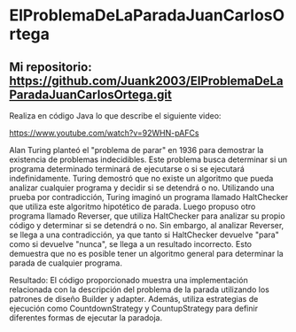 # ElProblemaDeLaParadaJuanCarlosOrtega

## Mi repositorio: https://github.com/Juank2003/ElProblemaDeLaParadaJuanCarlosOrtega.git

Realiza en código Java lo que describe el siguiente video:

https://www.youtube.com/watch?v=92WHN-pAFCs

Alan Turing planteó el "problema de parar" en 1936 para demostrar la existencia de problemas indecidibles. Este problema busca determinar si un programa determinado terminará de ejecutarse o si se ejecutará indefinidamente. Turing demostró que no existe un algoritmo que pueda analizar cualquier programa y decidir si se detendrá o no. Utilizando una prueba por contradicción, Turing imaginó un programa llamado HaltChecker que utiliza este algoritmo hipotético de parada. Luego propuso otro programa llamado Reverser, que utiliza HaltChecker para analizar su propio código y determinar si se detendrá o no. Sin embargo, al analizar Reverser, se llega a una contradicción, ya que tanto si HaltChecker devuelve "para" como si devuelve "nunca", se llega a un resultado incorrecto. Esto demuestra que no es posible tener un algoritmo general para determinar la parada de cualquier programa.


Resultado: El código proporcionado muestra una implementación relacionada con la descripción del problema de la parada utilizando los patrones de diseño Builder y adapter. Además, utiliza estrategias de ejecución como CountdownStrategy y CountupStrategy para definir diferentes formas de ejecutar la paradoja.
